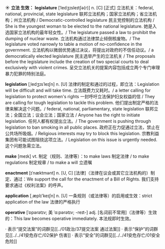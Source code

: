 ☀ <span class="category">**立法 生效：**</span>
<span class="vocabulary">**legislature**</span> [ˈledʒɪsleɪtʃə(r)]
<span class="definition">n. [C] [正式] 立法机关：</span>federal, national, provincial, state legislature 联邦立法机构；国家立法机构；省立法机构；州立法机构 / Democratic-controlled legislature 民主党控制的立法机构 / She is the youngest woman to be elected to the national legislature. 她是入选国家立法机构的最年轻女性。/ The legislature passed a law to prohibit the dumping of nuclear waste. 立法机构通过法律禁止倾倒核废物。/ The legislature voted narrowly to table a motion of no-confidence in the government. 立法机构以微弱优势通过决议，将提出对政府的不信任动议。/ a democratically elected legislature 民主选举产生的立法机关 / The proposals before the legislature include the creation of two special courts to deal exclusively with violent crimes. 呈交立法机关的提案内容包括成立两个专门审理暴力犯罪的特别法庭。

<span class="vocabulary">**legislation**</span> [ˌledʒɪsˈleɪʃn]
<span class="definition">n. [U] 法律的制定和通过的过程，即立法：</span>Legislation will be difficult and will take time. 立法既费力又耗时。/ a letter calling for legislation to protect women's rights 一封呼吁立法保护妇女权益的信 / They are calling for tough legislation to tackle this problem. 他们提出制定严格的法律来解决这个问题。/ federal, national, parliamentary, state legislation 联邦立法；全国立法；议会立法；国家立法 / Anyone has the right to initiate legislation. 任何人都有权提出立法。/ The government is pushing through legislation to ban smoking in all public places. 政府正在力促通过立法，禁止在公共场所吸烟。/ Religious interests may try to block this legislation. 宗教利益集团有可能试图阻挠这项立法。/ Legislation on this issue is urgently needed. 这个问题急需立法。

<span class="vocabulary">**make**</span> [meɪk] 
<span class="definition">vt. 制定（规则、法律等）：</span>to make laws 制定法律 / to make regulations 制定规章 / to make a will 立遗嘱 
           
<span class="vocabulary">**enactment**</span> [ɪˈnæktmənt]
<span class="definition">n. [U, C] [法律]（法律在议会或其它立法机构的）制定、通过：</span>We support the call for the enactment of a Bill of Rights. 我们支持要求通过《权利法案》的呼声。           

<span class="vocabulary">**application**</span> [͵æplɪ'keɪʃn] 
<span class="definition">n. [U] 一条规则（或法律等）的启用或生效：</span>strict application of the law 法律的严格执行
           
<span class="vocabulary">**operative**</span> [ˈɒpərətɪv; 美 ˈɑ:pərətɪv; -reɪt-]
<span class="definition">adj. [名词前不常用]（法律等）生效的：</span>This law becomes operative immediately. 本法规即时生效。

· 表示“提交法案”的词群见[[../01政治/37提交法案 通过法案]]
· 表示“保护”的词群见[[../../41安危存亡/02保护 伤害]]
· 表示“安全”的词群见[[../../41安危存亡/01安全 危险]]
